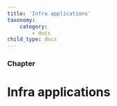 ```yaml
---
title: 'Infra applications'
taxonomy:
    category:
        - docs
child_type: docs
---
```


### Chapter

# Infra applications
